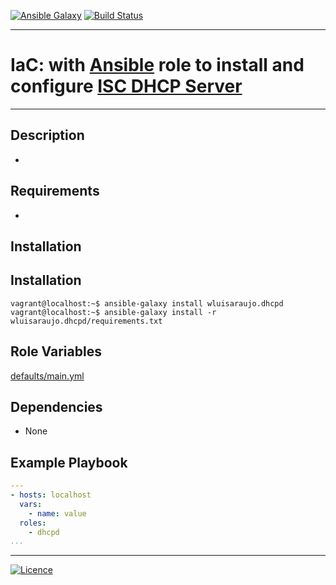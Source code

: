 [![Ansible Galaxy](https://img.shields.io/badge/Ansible%20Galaxy-Servidor%20DHCP-blue.svg)](https://galaxy.ansible.com/wluisaraujo/iac-ansible-dhcp-server) [![Build Status](https://app.travis-ci.com/wluisaraujo/ansible-role-dhcpd.svg?branch=master)](https://app.travis-ci.com/wluisaraujo/ansible-role-dhcpd)

---
# IaC: with [Ansible](https://www.ansible.com) role to install and configure [ISC DHCP Server](https://www.isc.org/downloads/dhcp/)
------------

Description
------------

 *

Requirements
------------

 *

Installation
------------

Installation
------------

```console
vagrant@localhost:~$ ansible-galaxy install wluisaraujo.dhcpd
vagrant@localhost:~$ ansible-galaxy install -r wluisaraujo.dhcpd/requirements.txt
```

Role Variables
--------------

[defaults/main.yml](defaults/main.yml)

Dependencies
------------

* None

Example Playbook
----------------
```yaml
---
- hosts: localhost
  vars:
    - name: value
  roles:
    - dhcpd
...
```

----------------
[![Licence](https://img.shields.io/badge/License-GPL%20v3-red.svg)](https://www.gnu.org/licenses/gpl-3.0.pt-br.html)

